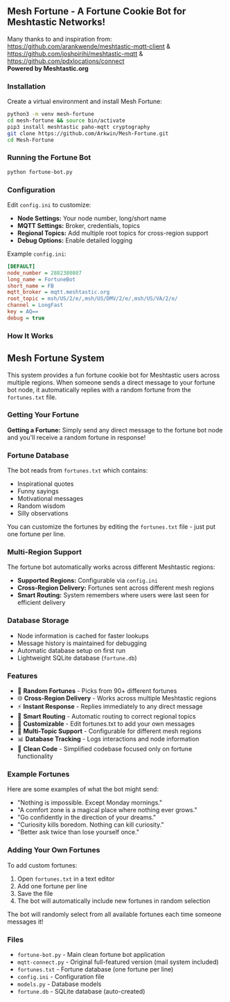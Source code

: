 ## Mesh Fortune - A Fortune Cookie Bot for Meshtastic Networks!

Many thanks to and inspiration from:<br>
 https://github.com/arankwende/meshtastic-mqtt-client & https://github.com/joshpirihi/meshtastic-mqtt & https://github.com/pdxlocations/connect<br>
<b>Powered by Meshtastic.org</b>

### Installation

Create a virtual environment and install Mesh Fortune:
```bash
python3 -m venv mesh-fortune
cd mesh-fortune && source bin/activate
pip3 install meshtastic paho-mqtt cryptography
git clone https://github.com/Arkwin/Mesh-Fortune.git
cd Mesh-Fortune
```

### Running the Fortune Bot
```bash
python fortune-bot.py
```

### Configuration

Edit `config.ini` to customize:
- **Node Settings:** Your node number, long/short name
- **MQTT Settings:** Broker, credentials, topics
- **Regional Topics:** Add multiple root topics for cross-region support  
- **Debug Options:** Enable detailed logging

Example `config.ini`:
```ini
[DEFAULT]
node_number = 2882380807
long_name = FortuneBot
short_name = FB
mqtt_broker = mqtt.meshtastic.org
root_topic = msh/US/2/e/,msh/US/DMV/2/e/,msh/US/VA/2/e/
channel = LongFast
key = AQ==
debug = true
```

### How It Works

## Mesh Fortune System

This system provides a fun fortune cookie bot for Meshtastic users across multiple regions. When someone sends a direct message to your fortune bot node, it automatically replies with a random fortune from the `fortunes.txt` file.

### Getting Your Fortune

**Getting a Fortune:**
Simply send any direct message to the fortune bot node and you'll receive a random fortune in response!

### Fortune Database

The bot reads from `fortunes.txt` which contains:
- Inspirational quotes
- Funny sayings  
- Motivational messages
- Random wisdom
- Silly observations

You can customize the fortunes by editing the `fortunes.txt` file - just put one fortune per line.

### Multi-Region Support

The fortune bot automatically works across different Meshtastic regions:
- **Supported Regions:** Configurable via `config.ini`
- **Cross-Region Delivery:** Fortunes sent across different mesh regions
- **Smart Routing:** System remembers where users were last seen for efficient delivery

### Database Storage

- Node information is cached for faster lookups
- Message history is maintained for debugging
- Automatic database setup on first run
- Lightweight SQLite database (`fortune.db`)

### Features

- 🔮 **Random Fortunes** - Picks from 90+ different fortunes
- 🌐 **Cross-Region Delivery** - Works across multiple Meshtastic regions  
- ⚡ **Instant Response** - Replies immediately to any direct message
- 🎯 **Smart Routing** - Automatic routing to correct regional topics
- 📝 **Customizable** - Edit fortunes.txt to add your own messages
- 🔧 **Multi-Topic Support** - Configurable for different mesh regions
- 📊 **Database Tracking** - Logs interactions and node information
- 🧹 **Clean Code** - Simplified codebase focused only on fortune functionality

### Example Fortunes

Here are some examples of what the bot might send:
- "Nothing is impossible. Except Monday mornings."
- "A comfort zone is a magical place where nothing ever grows."
- "Go confidently in the direction of your dreams."
- "Curiosity kills boredom. Nothing can kill curiosity."
- "Better ask twice than lose yourself once."

### Adding Your Own Fortunes

To add custom fortunes:
1. Open `fortunes.txt` in a text editor
2. Add one fortune per line
3. Save the file
4. The bot will automatically include new fortunes in random selection

The bot will randomly select from all available fortunes each time someone messages it!

### Files

- `fortune-bot.py` - Main clean fortune bot application
- `mqtt-connect.py` - Original full-featured version (mail system included)
- `fortunes.txt` - Fortune database (one fortune per line)
- `config.ini` - Configuration file
- `models.py` - Database models
- `fortune.db` - SQLite database (auto-created)
